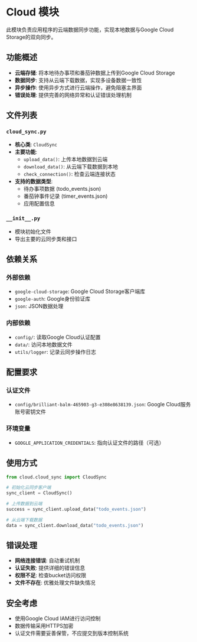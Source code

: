 # Cloud 模块

此模块负责应用程序的云端数据同步功能，实现本地数据与Google Cloud Storage的双向同步。

## 功能概述

- **云端存储**: 将本地待办事项和番茄钟数据上传到Google Cloud Storage
- **数据同步**: 支持从云端下载数据，实现多设备数据一致性
- **异步操作**: 使用异步方式进行云端操作，避免阻塞主界面
- **错误处理**: 提供完善的网络异常和认证错误处理机制

## 文件列表

### `cloud_sync.py`
- **核心类**: `CloudSync`
- **主要功能**:
  - `upload_data()`: 上传本地数据到云端
  - `download_data()`: 从云端下载数据到本地
  - `check_connection()`: 检查云端连接状态
- **支持的数据类型**:
  - 待办事项数据 (todo_events.json)
  - 番茄钟事件记录 (timer_events.json)
  - 应用配置信息

### `__init__.py`
- 模块初始化文件
- 导出主要的云同步类和接口

## 依赖关系

### 外部依赖
- `google-cloud-storage`: Google Cloud Storage客户端库
- `google-auth`: Google身份验证库
- `json`: JSON数据处理

### 内部依赖
- `config/`: 读取Google Cloud认证配置
- `data/`: 访问本地数据文件
- `utils/logger`: 记录云同步操作日志

## 配置要求

### 认证文件
- `config/brilliant-balm-465903-g3-e308e8638139.json`: Google Cloud服务账号密钥文件

### 环境变量
- `GOOGLE_APPLICATION_CREDENTIALS`: 指向认证文件的路径（可选）

## 使用方式

```python
from cloud.cloud_sync import CloudSync

# 初始化云同步客户端
sync_client = CloudSync()

# 上传数据到云端
success = sync_client.upload_data("todo_events.json")

# 从云端下载数据
data = sync_client.download_data("todo_events.json")
```

## 错误处理

- **网络连接错误**: 自动重试机制
- **认证失败**: 提供详细的错误信息
- **权限不足**: 检查bucket访问权限
- **文件不存在**: 优雅处理文件缺失情况

## 安全考虑

- 使用Google Cloud IAM进行访问控制
- 数据传输采用HTTPS加密
- 认证文件需要妥善保管，不应提交到版本控制系统 